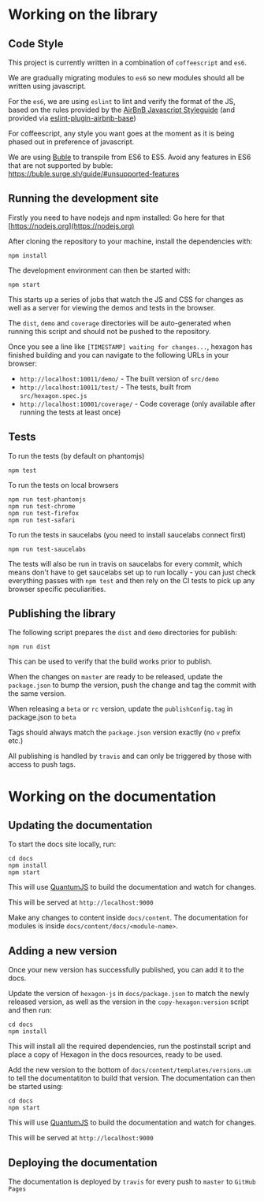 # Working on the library

## Code Style

This project is currently written in a combination of `coffeescript` and `es6`.

We are gradually migrating modules to `es6` so new modules should all be written
using javascript.

For the `es6`, we are using `eslint` to lint and verify the format of the JS,
based on the rules provided by the
[AirBnB Javascript Styleguide](https://github.com/airbnb/javascript) (and
provided via [eslint-plugin-airbnb-base](https://www.npmjs.com/package/eslint-config-airbnb-base))

For coffeescript, any style you want goes at the moment as it is being phased out
in preference of javascript.

We are using [Buble](https://buble.surge.sh/) to transpile from ES6 to ES5. Avoid
any features in ES6 that are not supported by buble:
https://buble.surge.sh/guide/#unsupported-features



## Running the development site

Firstly you need to have nodejs and npm installed: Go here for that [https://nodejs.org](https://nodejs.org)

After cloning the repository to your machine, install the dependencies with:

    npm install


The development environment can then be started with:

    npm start


This starts up a series of jobs that watch the JS and CSS for changes as well as
a server for viewing the demos and tests in the browser.

The `dist`, `demo` and `coverage` directories will be auto-generated when
running this script and should not be pushed to the repository.

Once you see a line like `[TIMESTAMP] waiting for changes...`, hexagon has
finished building and you can navigate to the following URLs in your browser:

- `http://localhost:10011/demo/` - The built version of `src/demo`
- `http://localhost:10011/test/` - The tests, built from `src/hexagon.spec.js`
- `http://localhost:10001/coverage/` - Code coverage (only available after running the tests at least once)



## Tests

To run the tests (by default on phantomjs)

    npm test

To run the tests on local browsers

    npm run test-phantomjs
    npm run test-chrome
    npm run test-firefox
    npm run test-safari

To run the tests in saucelabs (you need to install saucelabs connect first)

    npm run test-saucelabs

The tests will also be run in travis on saucelabs for every commit, which means
don't have to get saucelabs set up to run locally - you can just check everything
passes with `npm test` and then rely on the CI tests to pick up any browser specific
peculiarities.



## Publishing the library
The following script prepares the `dist` and `demo` directories for publish:

```
npm run dist
```

This can be used to verify that the build works prior to publish.

When the changes on `master` are ready to be released, update the `package.json`
to bump the version, push the change and tag the commit with the same version.

When releasing a `beta` or `rc` version, update the `publishConfig.tag` in
package.json to `beta`

Tags should always match the `package.json` version exactly (no `v` prefix etc.)

All publishing is handled by `travis` and can only be triggered by those with
access to push tags.



# Working on the documentation

## Updating the documentation

To start the docs site locally, run:

    cd docs
    npm install
    npm start

This will use [QuantumJS](https://ocadotechnology.github.io/quantumjs/) to build
the documentation and watch for changes.

This will be served at `http://localhost:9000`

Make any changes to content inside `docs/content`. The documentation for modules
is inside `docs/content/docs/<module-name>`.



## Adding a new version

Once your new version has successfully published, you can add it to the docs.

Update the version of `hexagon-js` in `docs/package.json` to match the newly
released version, as well as the version in the `copy-hexagon:version` script
and then run:

```
cd docs
npm install
```

This will install all the required dependencies, run the postinstall script and
place a copy of Hexagon in the docs resources, ready to be used.

Add the new version to the bottom of `docs/content/templates/versions.um` to
tell the documentatiton to build that version. The documentation can then be
started using:
```
cd docs
npm start
```

This will use [QuantumJS](https://ocadotechnology.github.io/quantumjs/) to build
the documentation and watch for changes.

This will be served at `http://localhost:9000`



## Deploying the documentation

The documentation is deployed by `travis` for every push to `master` to `GitHub
Pages`
